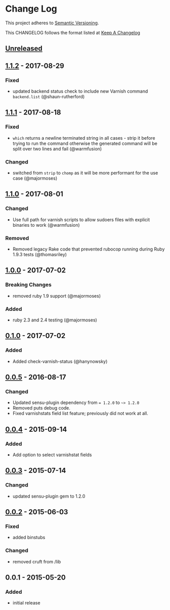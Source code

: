 # Change Log
This project adheres to [Semantic Versioning](http://semver.org/).

This CHANGELOG follows the format listed at [Keep A Changelog](http://keepachangelog.com/)

## [Unreleased]

## [1.1.2] - 2017-08-29
### Fixed
 - updated backend status check to include new Varnish command `backend.list` (@shaun-rutherford)

## [1.1.1] - 2017-08-18
### Fixed
 - `which` returns a newline terminated string in all cases - strip it before trying to run the command otherwise the generated command will be split over two lines and fail (@warmfusion)

### Changed
- switched from `strip` to `chomp` as it will be more performant for the use case (@majormoses)

## [1.1.0] - 2017-08-01
### Changed
- Use full path for varnish scripts to allow sudoers files with explicit binaries to work (@warmfusion)

### Removed
- Removed legacy Rake code that prevented rubocop running during Ruby 1.9.3 tests (@thomasriley)

## [1.0.0] - 2017-07-02
### Breaking Changes
- removed ruby 1.9 support (@majormoses)

### Added
- ruby 2.3 and 2.4 testing (@majormoses)

## [0.1.0] - 2017-07-02
### Added
- Added check-varnish-status (@hanynowsky)

## [0.0.5] - 2016-08-17
### Changed
- Updated sensu-plugin dependency from `= 1.2.0` to `~> 1.2.0`
- Removed puts debug code.
- Fixed varnishstats field list feature; previously did not work at all.

## [0.0.4] - 2015-09-14
### Added
- Add option to select varnishstat fields

## [0.0.3] - 2015-07-14
### Changed
- updated sensu-plugin gem to 1.2.0

## [0.0.2] - 2015-06-03
### Fixed
- added binstubs

### Changed
- removed cruft from /lib

## 0.0.1 - 2015-05-20
### Added
- initial release

[Unreleased]: https://github.com/sensu-plugins/sensu-plugins-varnish/compare/1.1.1...HEAD
[1.1.2]: https://github.com/sensu-plugins/sensu-plugins-varnish/compare/1.1.1...1.1.2
[1.1.1]: https://github.com/sensu-plugins/sensu-plugins-varnish/compare/1.1.0...1.1.1
[1.1.0]: https://github.com/sensu-plugins/sensu-plugins-varnish/compare/1.0.0...1.1.0
[1.0.0]: https://github.com/sensu-plugins/sensu-plugins-varnish/compare/0.1.0...1.0.0
[0.1.0]: https://github.com/sensu-plugins/sensu-plugins-varnish/compare/0.0.5...0.1.0
[0.0.5]: https://github.com/sensu-plugins/sensu-plugins-varnish/compare/0.0.4...0.0.5
[0.0.4]: https://github.com/sensu-plugins/sensu-plugins-varnish/compare/0.0.3...0.0.4
[0.0.3]: https://github.com/sensu-plugins/sensu-plugins-varnish/compare/0.0.2...0.0.3
[0.0.2]: https://github.com/sensu-plugins/sensu-plugins-varnish/compare/0.0.1...0.0.2
